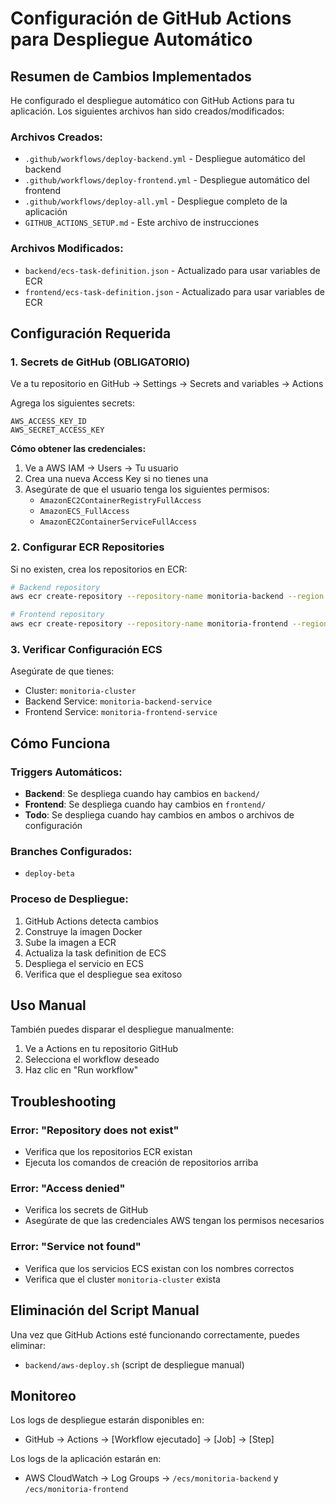 # Configuración de GitHub Actions para Despliegue Automático

## Resumen de Cambios Implementados

He configurado el despliegue automático con GitHub Actions para tu aplicación. Los siguientes archivos han sido creados/modificados:

### Archivos Creados:
- `.github/workflows/deploy-backend.yml` - Despliegue automático del backend
- `.github/workflows/deploy-frontend.yml` - Despliegue automático del frontend  
- `.github/workflows/deploy-all.yml` - Despliegue completo de la aplicación
- `GITHUB_ACTIONS_SETUP.md` - Este archivo de instrucciones

### Archivos Modificados:
- `backend/ecs-task-definition.json` - Actualizado para usar variables de ECR
- `frontend/ecs-task-definition.json` - Actualizado para usar variables de ECR

## Configuración Requerida

### 1. Secrets de GitHub (OBLIGATORIO)

Ve a tu repositorio en GitHub → Settings → Secrets and variables → Actions

Agrega los siguientes secrets:

```
AWS_ACCESS_KEY_ID
AWS_SECRET_ACCESS_KEY
```

**Cómo obtener las credenciales:**
1. Ve a AWS IAM → Users → Tu usuario
2. Crea una nueva Access Key si no tienes una
3. Asegúrate de que el usuario tenga los siguientes permisos:
   - `AmazonEC2ContainerRegistryFullAccess`
   - `AmazonECS_FullAccess`
   - `AmazonEC2ContainerServiceFullAccess`

### 2. Configurar ECR Repositories

Si no existen, crea los repositorios en ECR:

```bash
# Backend repository
aws ecr create-repository --repository-name monitoria-backend --region eu-north-1

# Frontend repository  
aws ecr create-repository --repository-name monitoria-frontend --region eu-north-1
```

### 3. Verificar Configuración ECS

Asegúrate de que tienes:
- Cluster: `monitoria-cluster`
- Backend Service: `monitoria-backend-service`
- Frontend Service: `monitoria-frontend-service`

## Cómo Funciona

### Triggers Automáticos:
- **Backend**: Se despliega cuando hay cambios en `backend/`
- **Frontend**: Se despliega cuando hay cambios en `frontend/`
- **Todo**: Se despliega cuando hay cambios en ambos o archivos de configuración

### Branches Configurados:
- `deploy-beta`

### Proceso de Despliegue:
1. GitHub Actions detecta cambios
2. Construye la imagen Docker
3. Sube la imagen a ECR
4. Actualiza la task definition de ECS
5. Despliega el servicio en ECS
6. Verifica que el despliegue sea exitoso

## Uso Manual

También puedes disparar el despliegue manualmente:
1. Ve a Actions en tu repositorio GitHub
2. Selecciona el workflow deseado
3. Haz clic en "Run workflow"

## Troubleshooting

### Error: "Repository does not exist"
- Verifica que los repositorios ECR existan
- Ejecuta los comandos de creación de repositorios arriba

### Error: "Access denied"
- Verifica los secrets de GitHub
- Asegúrate de que las credenciales AWS tengan los permisos necesarios

### Error: "Service not found"
- Verifica que los servicios ECS existan con los nombres correctos
- Verifica que el cluster `monitoria-cluster` exista

## Eliminación del Script Manual

Una vez que GitHub Actions esté funcionando correctamente, puedes eliminar:
- `backend/aws-deploy.sh` (script de despliegue manual)

## Monitoreo

Los logs de despliegue estarán disponibles en:
- GitHub → Actions → [Workflow ejecutado] → [Job] → [Step]

Los logs de la aplicación estarán en:
- AWS CloudWatch → Log Groups → `/ecs/monitoria-backend` y `/ecs/monitoria-frontend`
